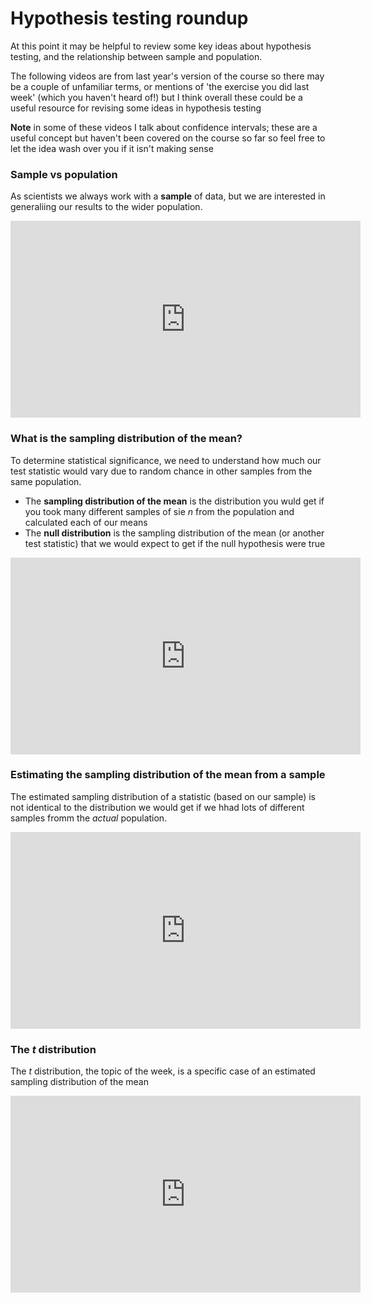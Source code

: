 # Hypothesis testing roundup

At this point it may be helpful to review some key ideas about hypothesis testing, and the relationship between sample and population. 

The following videos are from last year's version of the course so there may be a couple of unfamiliar terms, or mentions of 'the exercise you did last week' (which you haven't heard of!) but I think overall these could be a useful resource for revising some ideas in hypothesis testing

**Note** in some of these videos I talk about confidence intervals; these are a useful concept but haven't been covered on the course so far so feel free to let the idea wash over you if it isn't making sense

### Sample vs population

As scientists we always work with a **sample** of data, but we are interested in generaliing our results to the wider population. 


<center>
<iframe width="560" height="315" src="https://www.youtube.com/embed/OE_L_ikd6X0?si=PANsiEa7MrIJ-bIP" title="YouTube video player" frameborder="0" allow="accelerometer; autoplay; clipboard-write; encrypted-media; gyroscope; picture-in-picture; web-share" allowfullscreen></iframe>
</center>

### What is the sampling distribution of the mean?

To determine statistical significance, we need to understand how much our test statistic would vary due to random chance in other samples from the same population.

* The **sampling distribution of the mean** is the distribution you wuld get if you took many different samples of sie $n$ from the population and calculated each of our means
* The **null distribution** is the sampling distribution of the mean (or another test statistic) that we would expect to get if the null hypothesis were true

<center>
<iframe width="560" height="315" src="https://www.youtube.com/embed/M3bHqeKUq6Y?si=RNh5ytUftLcx2Ht_" title="YouTube video player" frameborder="0" allow="accelerometer; autoplay; clipboard-write; encrypted-media; gyroscope; picture-in-picture; web-share" allowfullscreen></iframe>
</center>

### Estimating the sampling distribution of the mean from a sample

The estimated sampling distribution of a statistic (based on our sample) is not identical to the distribution we would get if we hhad lots of different samples fromm the *actual* population.

<center>
<iframe width="560" height="315" src="https://www.youtube.com/embed/BxzQA3gQNj0?si=lNaXhEqdFjRqDJlq" title="YouTube video player" frameborder="0" allow="accelerometer; autoplay; clipboard-write; encrypted-media; gyroscope; picture-in-picture; web-share" allowfullscreen></iframe>
</center>

### The $t$ distribution

The $t$ distribution, the topic of the week, is a specific case of an estimated sampling distribution of the mean

<center>
<iframe width="560" height="315" src="https://www.youtube.com/embed/bESnDV2Oat0?si=EW1R1xL7pP7NAOu_" title="YouTube video player" frameborder="0" allow="accelerometer; autoplay; clipboard-write; encrypted-media; gyroscope; picture-in-picture; web-share" allowfullscreen></iframe>
</center>
